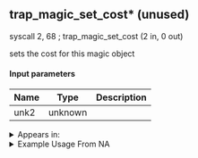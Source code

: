 ## trap_magic_set_cost* (unused)

syscall 2, 68 ; trap_magic_set_cost (2 in, 0 out)

sets the cost for this magic object

#### Input parameters
| Name | Type | Description
|------|------|------------
| unk2   | unknown   | 




<details>
	<summary>Appears in:</summary>

</details>

<details>
	<summary>Example Usage From NA</summary>

</details>

